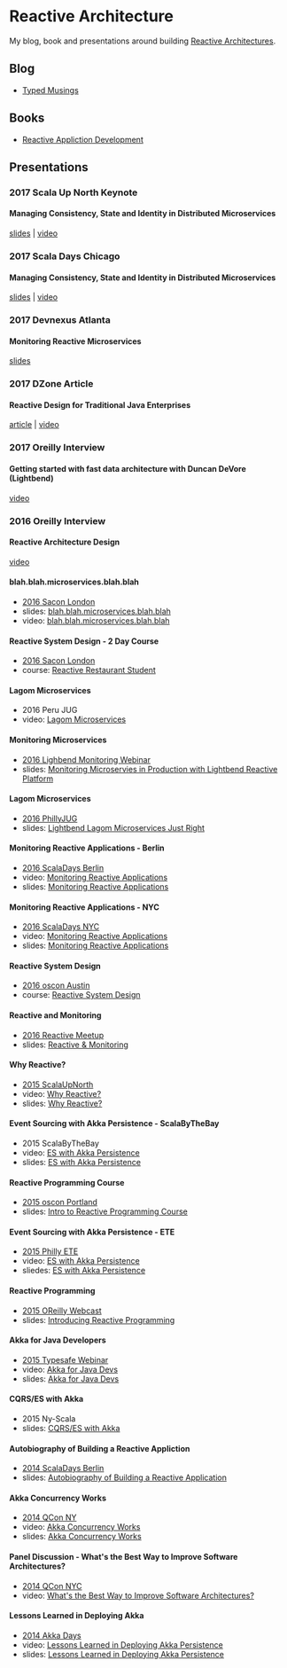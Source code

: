 # Reactive Architecture

My blog, book and presentations around building [Reactive Architectures](http://www.reactivemanifesto.org).

## Blog

* [Typed Musings](http://ironfish.github.io)

## Books

* [Reactive Appliction Development](http://manning.com/devore/?a_aid=ironfish&a_bid=39e254aa)

## Presentations

### 2017 Scala Up North Keynote

#### Managing Consistency, State and Identity in Distributed Microservices

[slides](pdf/SUP_2017.pdf) | [video](https://www.youtube.com/watch?v=NRlLgB5StBs&list=PL-ziwLLJ3XaIOFgsiLAbNNZSFNGr7yA2d&index=10)

### 2017 Scala Days Chicago

#### Managing Consistency, State and Identity in Distributed Microservices

[slides](pdf/ScalaDaysCPH17_DKD.pdf) | [video](https://www.youtube.com/watch?v=5qrk-WcTEEk)

### 2017 Devnexus Atlanta

#### Monitoring Reactive Microservices

[slides](pdf/reactive-monitoring-devnexus-2017.pdf)

### 2017 DZone Article

#### Reactive Design for Traditional Java Enterprises

[article](https://dzone.com/articles/reactive-system-design-for-traditional-java-enterprises) | [video](https://www.youtube.com/watch?time_continue=1&v=5WQ3HZOerD4)

### 2017 Oreilly Interview

#### Getting started with fast data architecture with Duncan DeVore (Lightbend)

[video](https://www.youtube.com/watch?v=43LLxtLSFiw&list=PL055Epbe6d5Y9HIPRWBda1pLO4iBff9FP&index=8)

### 2016 Oreilly Interview

#### Reactive Architecture Design

[video](https://www.youtube.com/watch?v=nZ1NucpEyxM)

#### blah.blah.microservices.blah.blah

- [2016 Sacon London](http://conferences.oreilly.com/software-architecture/engineering-business-eu/public/schedule/detail/52564)
- slides: [blah.blah.microservices.blah.blah](pdf/blah-blah-microservices-blah-blah.pdf)
- video: [blah.blah.microservices.blah.blah](https://player.oreilly.com/videos/9781491958483?login=true)

#### Reactive System Design - 2 Day Course

- [2016 Sacon London](http://conferences.oreilly.com/software-architecture/engineering-business-eu/public/schedule/detail/53768)
- course: [Reactive Restaurant Student](https://github.com/ironfish/reactive-restaurant-student)

#### Lagom Microservices

- 2016 Peru JUG
- video: [Lagom Microservices](https://www.youtube.com/watch?v=eLP1yc1dkdM)

#### Monitoring Microservices

- [2016 Lighbend Monitoring Webinar](http://www.slideshare.net/Lightbend/monitoring-microservices-in-production-with-lightbend-reactive-platform)
- slides: [Monitoring Microservies in Production with Lightbend Reactive Platform](pdf/monitoring-reactive-applications-webinar.pdf)

#### Lagom Microservices

- [2016 PhillyJUG](http://www.meetup.com/PhillyJUG/events/231389526/)
- slides: [Lightbend Lagom Microservices Just Right](/pdf/lightbend-lagom-mircroservices-just-right.pdf)

#### Monitoring Reactive Applications - Berlin
- [2016 ScalaDays Berlin](http://event.scaladays.org/scaladays-berlin-2016#!#schedulePopupExtras-7591)
- video: [Monitoring Reactive Applications](https://www.youtube.com/watch?v=oNAqAkRvDdo)
- slides: [Monitoring Reactive Applications](/pdf/monitoring_reactive_applications.pdf)

#### Monitoring Reactive Applications - NYC

- [2016 ScalaDays NYC](http://event.scaladays.org/scaladays-nyc-2016#!#schedulePopupExtras-7543)
- video: [Monitoring Reactive Applications](http://tinyurl.com/hte28qj)
- slides: [Monitoring Reactive Applications](/pdf/monitoring_reactive_applications.pdf)

#### Reactive System Design

- [2016 oscon Austin](http://tinyurl.com/zd2mfb2)
- course: [Reactive System Design](https://github.com/ironfish/reactive-system-design)

#### Reactive and Monitoring

- [2016 Reactive Meetup](http://tinyurl.com/j7sbg7t)
- slides: [Reactive & Monitoring](/pdf/reactive-and-monitoring-reactive-meetup.2016.pdf)

#### Why Reactive?

- [2015 ScalaUpNorth](http://scalaupnorth.com/2015.html)
- video: [Why Reactive?](https://www.youtube.com/watch?v=QzmRZTu2WYs)
- slides: [Why Reactive?](/pdf/why-reactive.pdf)

#### Event Sourcing with Akka Persistence - ScalaByTheBay

- 2015 ScalaByTheBay
- video: [ES with Akka Persistence](https://www.youtube.com/watch?v=uA2AsZW0I7A)
- slides: [ES with Akka Persistence](/pdf/dist_es_with_akka_persistence_sbtb.pdf)

#### Reactive Programming Course

- [2015 oscon Portland](http://tinyurl.com/7dprkk)
- slides: [Intro to Reactive Programming Course](http://tinyurl.com/nz2rgd6)

#### Event Sourcing with Akka Persistence - ETE

- [2015 Philly ETE](http://chariotsolutions.com/screencast/philly-ete-2015-51-duncan-k-devore-distributed-eventsourcing-with-akka/)
- video: [ES with Akka Persistence](http://tinyurl.com/pbnrnws)
- sliedes: [ES with Akka Persistence](/pdf/dist_es_with_akka_pers.pdf)

#### Reactive Programming

- [2015 OReilly Webcast](http://tinyurl.com/news2hq)
- slides: [Introducing Reactive Programming](/pdf/intro_reactive_prog.pdf)

#### Akka for Java Developers

- [2015 Typesafe Webinar](http://tinyurl.com/nhut99k)
- video: [Akka for Java Devs](https://www.youtube.com/watch?v=-zvWtSR08HA)
- slides: [Akka for Java Devs](/pdf/akka_for_java_devs.pdf)

#### CQRS/ES with Akka

- 2015 Ny-Scala
- slides: [CQRS/ES with Akka](/pdf/cqrs_es.pdf)

#### Autobiography of Building a Reactive Appliction
- [2014 ScalaDays Berlin](https://www.youtube.com/watch?v=8cw7PoZuedc)
- slides: [Autobiography of Building a Reactive Application](/pdf/autobiography_ra.pdf)

#### Akka Concurrency Works

- [2014 QCon NY](http://tinyurl.com/pjcbcce)
- video: [Akka Concurrency Works](https://www.infoq.com/presentations/akka-concurrency-jvm)
- slides: [Akka Concurrency Works](/pdf/akka_concurrency_works.pdf)

#### Panel Discussion - What's the Best Way to Improve Software Architectures?

- [2014 QCon NYC](https://qconnewyork.com/ny2014/presentation/software-architecture-improvements-talk-4-0.html)
- video: [What's the Best Way to Improve Software Architectures?](http://tinyurl.com/nd8zalc)

#### Lessons Learned in Deploying Akka

- [2014 Akka Days](https://www.lightbend.com/resources/video/akka-days-webinar-day-1)
- video: [Lessons Learned in Deploying Akka Persistence](https://www.lightbend.com/resources/video/akka-days-webinar-day-1)
- slides: [Lessons Learned in Deploying Akka Persistence](/pdf/lessons-akka-pers.pdf)

